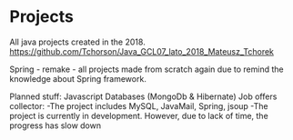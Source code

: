 # Projects
All java projects created in the 2018.
https://github.com/Tchorson/Java_GCL07_lato_2018_Mateusz_Tchorek


Spring - remake - all projects made from scratch again due to remind the knowledge about Spring framework.


Planned stuff:
Javascript
Databases (MongoDb & Hibernate)
Job offers collector:
	-The project includes MySQL, JavaMail, Spring, jsoup 
	-The project is currently in development. However, due to lack of time, the progress has slow down
	